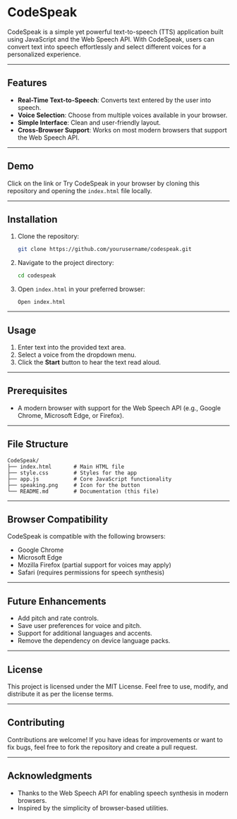 # CodeSpeak

CodeSpeak is a simple yet powerful text-to-speech (TTS) application built using JavaScript and the Web Speech API. With CodeSpeak, users can convert text into speech effortlessly and select different voices for a personalized experience.

---

## Features

- **Real-Time Text-to-Speech**: Converts text entered by the user into speech.
- **Voice Selection**: Choose from multiple voices available in your browser.
- **Simple Interface**: Clean and user-friendly layout.
- **Cross-Browser Support**: Works on most modern browsers that support the Web Speech API.

---

## Demo

Click on the link or Try CodeSpeak in your browser by cloning this repository and opening the `index.html` file locally.

---

## Installation

1. Clone the repository:
   ```bash
   git clone https://github.com/yourusername/codespeak.git
   ```

2. Navigate to the project directory:
   ```bash
   cd codespeak
   ```

3. Open `index.html` in your preferred browser:
   ```
   Open index.html
   ```

---

## Usage

1. Enter text into the provided text area.
2. Select a voice from the dropdown menu.
3. Click the **Start** button to hear the text read aloud.

---

## Prerequisites

- A modern browser with support for the Web Speech API (e.g., Google Chrome, Microsoft Edge, or Firefox).

---

## File Structure

```
CodeSpeak/
├── index.html       # Main HTML file
├── style.css        # Styles for the app
├── app.js           # Core JavaScript functionality
├── speaking.png     # Icon for the button
└── README.md        # Documentation (this file)
```

---

## Browser Compatibility

CodeSpeak is compatible with the following browsers:

- Google Chrome
- Microsoft Edge
- Mozilla Firefox (partial support for voices may apply)
- Safari (requires permissions for speech synthesis)

---

## Future Enhancements

- Add pitch and rate controls.
- Save user preferences for voice and pitch.
- Support for additional languages and accents.
- Remove the dependency on device language packs.

---

## License

This project is licensed under the MIT License. Feel free to use, modify, and distribute it as per the license terms.

---

## Contributing

Contributions are welcome! If you have ideas for improvements or want to fix bugs, feel free to fork the repository and create a pull request.

---

## Acknowledgments

- Thanks to the Web Speech API for enabling speech synthesis in modern browsers.
- Inspired by the simplicity of browser-based utilities.
